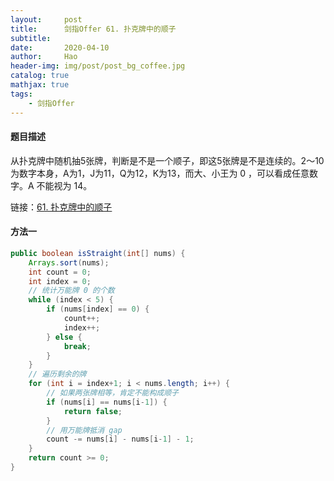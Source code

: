 ```yaml
---
layout:     post
title:      剑指Offer 61. 扑克牌中的顺子
subtitle:   
date:       2020-04-10
author:     Hao
header-img: img/post/post_bg_coffee.jpg
catalog: true
mathjax: true
tags:
    - 剑指Offer
---
```


#### 题目描述

从扑克牌中随机抽5张牌，判断是不是一个顺子，即这5张牌是不是连续的。2～10为数字本身，A为1，J为11，Q为12，K为13，而大、小王为 0 ，可以看成任意数字。A 不能视为 14。

链接：[61. 扑克牌中的顺子](https://leetcode-cn.com/problems/bu-ke-pai-zhong-de-shun-zi-lcof)

#### 方法一

```java
public boolean isStraight(int[] nums) {
    Arrays.sort(nums);
    int count = 0;
    int index = 0;
    // 统计万能牌 0 的个数
    while (index < 5) {
        if (nums[index] == 0) {
            count++;
            index++;
        } else {
            break;
        }
    }
    // 遍历剩余的牌
    for (int i = index+1; i < nums.length; i++) {
        // 如果两张牌相等，肯定不能构成顺子
        if (nums[i] == nums[i-1]) {
            return false;
        }
        // 用万能牌抵消 gap
        count -= nums[i] - nums[i-1] - 1;
    }
    return count >= 0;
}
```